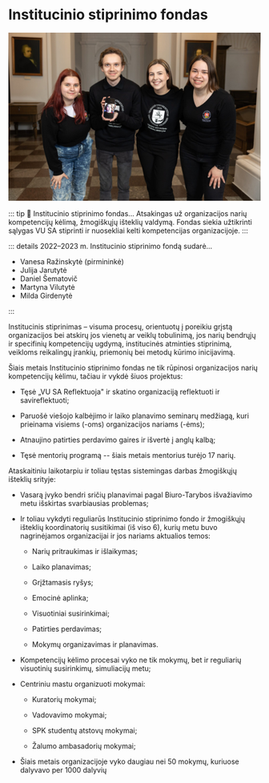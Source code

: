 # Institucinio stiprinimo fondas

![ISF](../public/img/bendros-nuotraukos/ISF.jpg)

::: tip 📖 Institucinio stiprinimo fondas...
Atsakingas už organizacijos narių
kompetencijų kėlimą, žmogiškųjų išteklių valdymą. Fondas siekia
užtikrinti sąlygas VU SA stiprinti ir nuosekliai kelti kompetencijas
organizacijoje.
:::

::: details 2022–2023 m. Institucinio stiprinimo fondą sudarė...

- Vanesa Ražinskytė (pirmininkė)
- Julija Jarutytė
- Daniel Šematovič
- Martyna Vilutytė
- Milda Girdenytė

:::

Institucinis stiprinimas – visuma procesų, orientuotų į poreikiu grįstą
organizacijos bei atskirų jos vienetų ar veiklų tobulinimą, jos narių
bendrųjų ir specifinių kompetencijų ugdymą, institucinės atminties
stiprinimą, veikloms reikalingų įrankių, priemonių bei metodų kūrimo
inicijavimą.

Šiais metais Institucinio stiprinimo fondas ne tik rūpinosi
organizacijos narių kompetencijų kėlimu, tačiau ir vykdė šiuos
projektus:

- Tęsė „VU SA Reflektuoja" ir skatino organizaciją reflektuoti ir
    savireflektuoti;

- Paruošė viešojo kalbėjimo ir laiko planavimo seminarų medžiagą, kuri
    prieinama visiems (-oms) organizacijos nariams (-ėms);

- Atnaujino patirties perdavimo gaires ir išvertė į anglų kalbą;

- Tęsė mentorių programą -- šiais metais mentorius turėjo 17 narių.

Ataskaitiniu laikotarpiu ir toliau tęstas sistemingas darbas žmogiškųjų
išteklių srityje:

- Vasarą įvyko bendri sričių planavimai pagal Biuro-Tarybos
    išvažiavimo metu išskirtas svarbiausias problemas;

- Ir toliau vykdyti reguliarūs Institucinio stiprinimo fondo ir
    žmogiškųjų išteklių koordinatorių susitikimai (iš viso 6), kurių
    metu buvo nagrinėjamos organizacijai ir jos nariams aktualios temos:

  - Narių pritraukimas ir išlaikymas;

  - Laiko planavimas;

  - Grįžtamasis ryšys;

  - Emocinė aplinka;

  - Visuotiniai susirinkimai;

  - Patirties perdavimas;

  - Mokymų organizavimas ir planavimas.

- Kompetencijų kėlimo procesai vyko ne tik mokymų, bet ir reguliarių
    visuotinių susirinkimų, simuliacijų metu;

- Centriniu mastu organizuoti mokymai:

  - Kuratorių mokymai;

  - Vadovavimo mokymai;

  - SPK studentų atstovų mokymai;

  - Žalumo ambasadorių mokymai;

- Šiais metais organizacijoje vyko daugiau nei 50 mokymų, kuriuose
    dalyvavo per 1000 dalyvių
